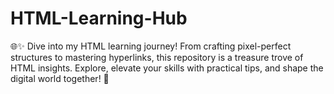 # HTML-Learning-Hub
🌐✨ Dive into my HTML learning journey! From crafting pixel-perfect structures to mastering hyperlinks, this repository is a treasure trove of HTML insights. Explore, elevate your skills with practical tips, and shape the digital world together! 🚀
